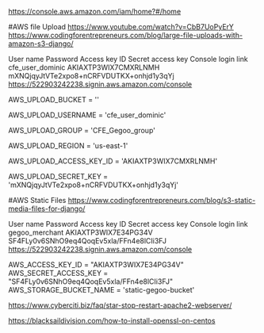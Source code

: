 https://console.aws.amazon.com/iam/home?#/home


#AWS file Upload
https://www.youtube.com/watch?v=CbB7UoPyErY
https://www.codingforentrepreneurs.com/blog/large-file-uploads-with-amazon-s3-django/



User name	Password	Access key ID	Secret access key	Console login link
cfe_user_dominic		AKIAXTP3WIX7CMXRLNMH	mXNQjqyJtVTe2xpo8+nCRFVDUTKX+onhjd1y3qYj	https://522903242238.signin.aws.amazon.com/console


AWS_UPLOAD_BUCKET = ''

AWS_UPLOAD_USERNAME = 'cfe_user_dominic'

AWS_UPLOAD_GROUP = 'CFE_Gegoo_group'

AWS_UPLOAD_REGION = 'us-east-1'

AWS_UPLOAD_ACCESS_KEY_ID = 'AKIAXTP3WIX7CMXRLNMH'

AWS_UPLOAD_SECRET_KEY = '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'


#AWS Static Files
https://www.codingforentrepreneurs.com/blog/s3-static-media-files-for-django/

User name	Password	Access key ID	Secret access key	Console login link
gegoo_merchant		AKIAXTP3WIX7E34PG34V	SF4FLy0v6SNhO9eq4QoqEv5xla/FFn4e8lCIi3FJ	https://522903242238.signin.aws.amazon.com/console

AWS_ACCESS_KEY_ID = "AKIAXTP3WIX7E34PG34V"
AWS_SECRET_ACCESS_KEY = "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"
AWS_STORAGE_BUCKET_NAME = 'static-gegoo-bucket'




https://www.cyberciti.biz/faq/star-stop-restart-apache2-webserver/

https://blacksaildivision.com/how-to-install-openssl-on-centos
